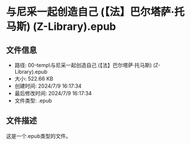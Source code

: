 ﻿# 与尼采一起创造自己 (【法】巴尔塔萨·托马斯) (Z-Library).epub

## 文件信息
- 路径: 00-temp\与尼采一起创造自己 (【法】巴尔塔萨·托马斯) (Z-Library).epub
- 大小: 522.66 KB
- 创建时间: 2024/7/9 16:17:34
- 最后修改时间: 2024/7/9 16:17:34
- 文件类型: .epub

## 文件描述
这是一个.epub类型的文件。

